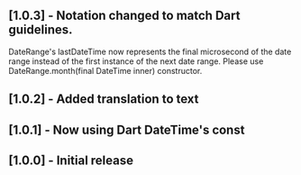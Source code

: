 ## [1.0.3] - Notation changed to match Dart guidelines.

DateRange's lastDateTime now represents the final microsecond of the date range instead of the first instance of the next date range.
Please use DateRange.month(final DateTime inner) constructor.

## [1.0.2] - Added translation to text

## [1.0.1] - Now using Dart DateTime's const

## [1.0.0] - Initial release